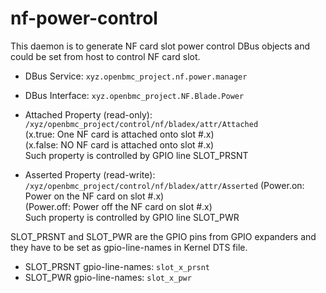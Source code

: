 # nf-power-control
This daemon is to generate NF card slot power control DBus objects and 
could be set from host to control NF card slot. 

* DBus Service: ```xyz.openbmc_project.nf.power.manager```
* DBus Interface: ```xyz.openbmc_project.NF.Blade.Power```

* Attached Property (read-only): ```/xyz/openbmc_project/control/nf/bladex/attr/Attached```   
(x.true: One NF card is attached onto slot #.x)   
(x.false: NO NF card is attached onto slot #.x)   
Such property is controlled by GPIO line SLOT_PRSNT

* Asserted Property (read-write): ```/xyz/openbmc_project/control/nf/bladex/attr/Asserted```
(Power.on: Power on the NF card on slot #.x)   
(Power.off: Power off the NF card on slot #.x)   
Such property is controlled by GPIO line SLOT_PWR

SLOT_PRSNT and SLOT_PWR are the GPIO pins from GPIO expanders and 
they have to be set as gpio-line-names in Kernel DTS file.
* SLOT_PRSNT gpio-line-names: ```slot_x_prsnt```     
* SLOT_PWR gpio-line-names: ```slot_x_pwr```     

